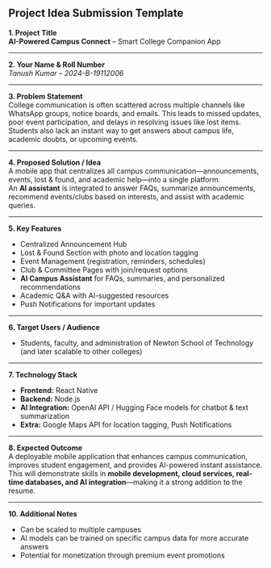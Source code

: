 ## **Project Idea Submission Template**

**1. Project Title**  
**AI-Powered Campus Connect** – Smart College Companion App  

---

**2. Your Name & Roll Number**  
*Tanush Kumar – 2024-B-19112006*  

---

**3. Problem Statement**  
College communication is often scattered across multiple channels like WhatsApp groups, notice boards, and emails. This leads to missed updates, poor event participation, and delays in resolving issues like lost items. Students also lack an instant way to get answers about campus life, academic doubts, or upcoming events.  

---

**4. Proposed Solution / Idea**  
A mobile app that centralizes all campus communication—announcements, events, lost & found, and academic help—into a single platform.  
An **AI assistant** is integrated to answer FAQs, summarize announcements, recommend events/clubs based on interests, and assist with academic queries.  

---

**5. Key Features**  
- Centralized Announcement Hub  
- Lost & Found Section with photo and location tagging  
- Event Management (registration, reminders, schedules)  
- Club & Committee Pages with join/request options  
- **AI Campus Assistant** for FAQs, summaries, and personalized recommendations  
- Academic Q&A with AI-suggested resources  
- Push Notifications for important updates  

---

**6. Target Users / Audience**  
- Students, faculty, and administration of Newton School of Technology (and later scalable to other colleges)  

---

**7. Technology Stack**  
- **Frontend:** React Native  
- **Backend:** Node.js  
- **AI Integration:** OpenAI API / Hugging Face models for chatbot & text summarization  
- **Extra:** Google Maps API for location tagging, Push Notifications  

---

**8. Expected Outcome**  
A deployable mobile application that enhances campus communication, improves student engagement, and provides AI-powered instant assistance.  
This will demonstrate skills in **mobile development, cloud services, real-time databases, and AI integration**—making it a strong addition to the resume.  

---

**10. Additional Notes**  
- Can be scaled to multiple campuses  
- AI models can be trained on specific campus data for more accurate answers  
- Potential for monetization through premium event promotions  
